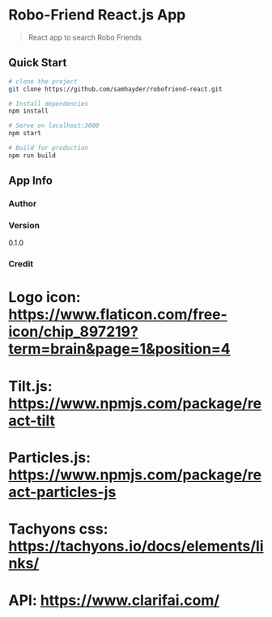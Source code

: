 # Robo-Friend React.js App

> React app to search Robo Friends

## Quick Start

```bash
# clone the project
git clone https://github.com/samhayder/robofriend-react.git

# Install dependencies
npm install

# Serve on localhost:3000
npm start

# Build for production
npm run build
```

## App Info

### Author


### Version

0.1.0

### Credit

# Logo icon: https://www.flaticon.com/free-icon/chip_897219?term=brain&page=1&position=4

# Tilt.js: https://www.npmjs.com/package/react-tilt

# Particles.js: https://www.npmjs.com/package/react-particles-js

# Tachyons css: https://tachyons.io/docs/elements/links/

# API: https://www.clarifai.com/

